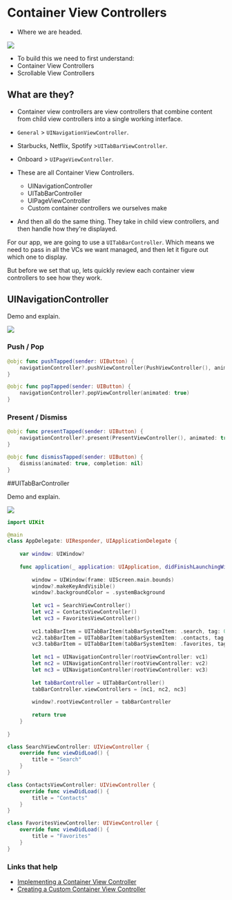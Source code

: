 # Container View Controllers

- Where we are headed.

![](images/0.png)

- To build this we need to first understand:
 - Container View Controllers
 - Scrollable View Controllers 

 
## What are they?


- Container view controllers are view controllers that combine content from child view controllers into a single working interface.

- `General` > `UINavigationViewController`.
- Starbucks, Netflix, Spotify >`UITabBarViewController`.
- Onboard > `UIPageViewController`.
- These are all Container View Controllers.

  - UINavigationController
  - UITabBarController
  - UIPageViewController
  - Custom container controllers we ourselves make

- And then all do the same thing. They take in child view controllers, and then handle how they're displayed.

For our app, we are going to use a `UITabBarController`. Which means we need to pass in all the VCs we want managed, and then let it figure out which one to display.

But before we set that up, lets quickly review each container view controllers to see how they work.

## UINavigationController

Demo and explain.

![](images/1.png)

### Push / Pop

```swift
@objc func pushTapped(sender: UIButton) {
    navigationController?.pushViewController(PushViewController(), animated: true)
}

@objc func popTapped(sender: UIButton) {
    navigationController?.popViewController(animated: true)
}
```

### Present / Dismiss

```swift
@objc func presentTapped(sender: UIButton) {
    navigationController?.present(PresentViewController(), animated: true, completion: nil)
}

@objc func dismissTapped(sender: UIButton) {
    dismiss(animated: true, completion: nil)
}
```

##UITabBarController

Demo and explain.

![](images/2.png)

```swift
import UIKit

@main
class AppDelegate: UIResponder, UIApplicationDelegate {
    
    var window: UIWindow?
    
    func application(_ application: UIApplication, didFinishLaunchingWithOptions launchOptions: [UIApplication.LaunchOptionsKey: Any]?) -> Bool {
        
        window = UIWindow(frame: UIScreen.main.bounds)
        window?.makeKeyAndVisible()
        window?.backgroundColor = .systemBackground
        
        let vc1 = SearchViewController()
        let vc2 = ContactsViewController()
        let vc3 = FavoritesViewController()
        
        vc1.tabBarItem = UITabBarItem(tabBarSystemItem: .search, tag: 0)
        vc2.tabBarItem = UITabBarItem(tabBarSystemItem: .contacts, tag: 1)
        vc3.tabBarItem = UITabBarItem(tabBarSystemItem: .favorites, tag: 2)
        
        let nc1 = UINavigationController(rootViewController: vc1)
        let nc2 = UINavigationController(rootViewController: vc2)
        let nc3 = UINavigationController(rootViewController: vc3)
        
        let tabBarController = UITabBarController()
        tabBarController.viewControllers = [nc1, nc2, nc3]
        
        window?.rootViewController = tabBarController
        
        return true
    }
    
}

class SearchViewController: UIViewController {
    override func viewDidLoad() {
        title = "Search"
    }
}

class ContactsViewController: UIViewController {
    override func viewDidLoad() {
        title = "Contacts"
    }
}

class FavoritesViewController: UIViewController {
    override func viewDidLoad() {
        title = "Favorites"
    }
}
```

### Links that help

- [Implementing a Container View Controller](https://developer.apple.com/library/archive/featuredarticles/ViewControllerPGforiPhoneOS/)
- [Creating a Custom Container View Controller](https://developer.apple.com/documentation/uikit/view_controllers/creating_a_custom_container_view_controller)


